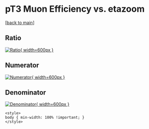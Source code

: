 # pT3 Muon Efficiency vs. etazoom

[[back to main](./)]



## Ratio

[![Ratio](../mtv/var/pT3_13_eff_etazoom.png){ width=600px }](../mtv/var/pT3_13_eff_etazoom.pdf)

## Numerator

[![Numerator](../mtv/num/pT3_13_eff_etazoom_num.png){ width=600px }](../mtv/num/pT3_13_eff_etazoom_num.pdf)

## Denominator

[![Denominator](../mtv/den/pT3_13_eff_etazoom_den.png){ width=600px }](../mtv/den/pT3_13_eff_etazoom_den.pdf)


``` {=html}
<style>
body { min-width: 100% !important; }
</style>
```
